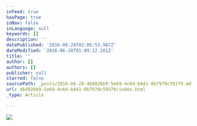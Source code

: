 ```yaml
---
inFeed: true
hasPage: true
inNav: false
inLanguage: null
keywords: []
description: ''
datePublished: '2016-06-28T02:06:53.987Z'
dateModified: '2016-06-28T01:09:12.281Z'
title: ''
author: []
authors: []
publisher: null
starred: false
sourcePath: _posts/2016-06-28-46d92bb9-5e69-4c6d-b841-0b7970c59379.md
url: 46d92bb9-5e69-4c6d-b841-0b7970c59379/index.html
_type: Article

---
```

![](https://the-grid-user-content.s3-us-west-2.amazonaws.com/3a971c7d-765e-44ac-a30c-2a619af4d88f.jpg)